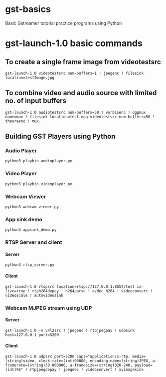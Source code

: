 # gst-basics
Basic Gstreamer tutorial practice programs using Python

# gst-launch-1.0 basic commands

## To create a single frame image from videotestsrc

```
gst-launch-1.0 videotestsrc num-buffers=1 ! jpegenc ! filesink location=testImage.jpg
```

## To combine video and audio source with limited no. of input buffers

```
gst-launch-1.0 audiotestsrc num-buffers=50 ! vorbisenc ! oggmux name=mux ! filesink location=test.ogg videotestsrc num-buffers=50 ! theoraenc ! mux.
```

## Building GST Players using Python

### Audio Player

```
python3 playbin_audioplayer.py
```

### Video Player

```
python3 playbin_videoplayer.py
```

### Webcam Viewer

```
python3 webcam_viewer.py
```

### App sink demo

```
python3 appsink_demo.py
```

### RTSP Server and client
#### Server
```
python3 rtsp_server.py
```

#### Client
```
gst-launch-1.0 rtspsrc location=rtsp://127.0.0.1:8554/test is-live=true ! rtph264depay ! h264parse ! avdec_h264 ! videoconvert ! videoscale ! autovideosink
```

### Webcam MJPEG stream	using UDP
#### Server
```
gst-launch-1.0 -v v4l2src ! jpegenc ! rtpjpegpay ! udpsink host=127.0.0.1 port=5200
```
#### Client
```
gst-launch-1.0 udpsrc port=5200 caps="application/x-rtp, media=(string)video, clock-rate=(int)90000, encoding-name=(string)JPEG, a-framerate=(string)30.000000, a-framesize=(string)320-240, payload=(int)96" ! rtpjpegdepay ! jpegdec ! videoconvert ! xvimagesink
```
